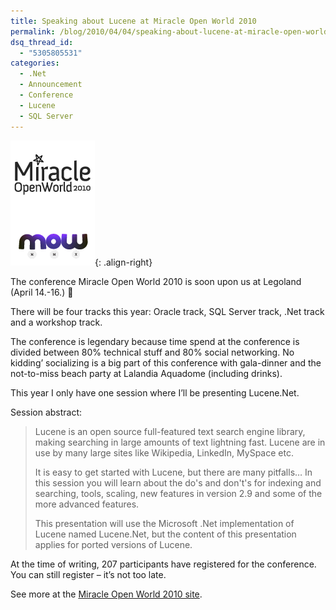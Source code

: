 ```yaml
---
title: Speaking about Lucene at Miracle Open World 2010
permalink: /blog/2010/04/04/speaking-about-lucene-at-miracle-open-world-2010/
dsq_thread_id:
  - "5305805531"
categories:
  - .Net
  - Announcement
  - Conference
  - Lucene
  - SQL Server
---
```

![Miracle Open World 2010](/wp-content/uploads/MOW2010Logo.gif){: .align-right}

The conference Miracle Open World 2010 is soon upon us at Legoland (April 14.-16.) 🙂

There will be four tracks this year: Oracle track, SQL Server track, .Net track and a workshop track.

The conference is legendary because time spend at the conference is divided between 80% technical stuff and 80% social networking. No kidding’ socializing is a big part of this conference with gala-dinner and the not-to-miss beach party at Lalandia Aquadome (including drinks).

This year I only have one session where I’ll be presenting Lucene.Net.

Session abstract:

> Lucene is an open source full-featured text search engine library, making searching in large amounts of text lightning fast. Lucene are in use by many large sites like Wikipedia, LinkedIn, MySpace etc.
>
> It is easy to get started with Lucene, but there are many pitfalls… In this session you will learn about the do's and don't's for indexing and searching, tools, scaling, new features in version 2.9 and some of the more advanced features.
>
> This presentation will use the Microsoft .Net implementation of Lucene named Lucene.Net, but the content of this presentation applies for ported versions of Lucene.

At the time of writing, 207 participants have registered for the conference. You can still register – it’s not too late.

See more at the [Miracle Open World 2010 site](http://mow2010.dk/ "Miracle Open World 2010 website").
